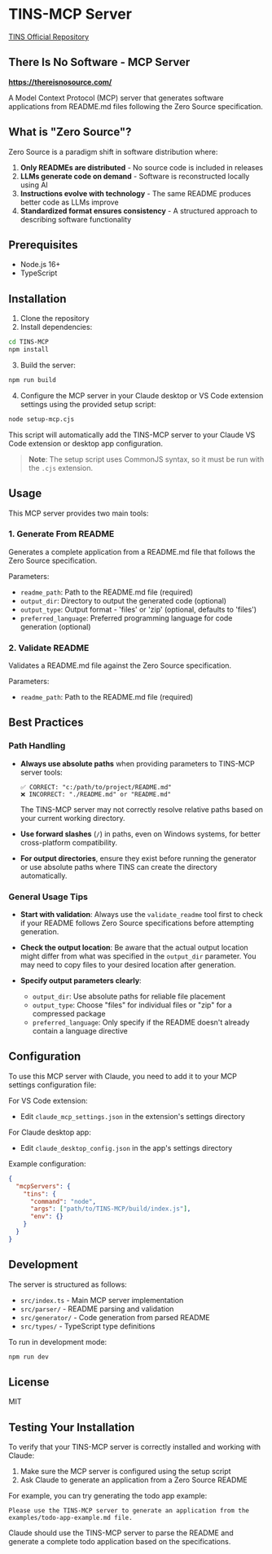 # TINS-MCP Server

[TINS Official Repository](https://github.com/ScuffedEpoch/TINS)

## There Is No Software - MCP Server
**https://thereisnosource.com/**

A Model Context Protocol (MCP) server that generates software applications from README.md files following the Zero Source specification.

## What is "Zero Source"?

Zero Source is a paradigm shift in software distribution where:

1. **Only READMEs are distributed** - No source code is included in releases
2. **LLMs generate code on demand** - Software is reconstructed locally using AI
3. **Instructions evolve with technology** - The same README produces better code as LLMs improve
4. **Standardized format ensures consistency** - A structured approach to describing software functionality

## Prerequisites

- Node.js 16+
- TypeScript

## Installation

1. Clone the repository
2. Install dependencies:

```bash
cd TINS-MCP
npm install
```

3. Build the server:

```bash
npm run build
```

4. Configure the MCP server in your Claude desktop or VS Code extension settings using the provided setup script:

```bash
node setup-mcp.cjs
```

This script will automatically add the TINS-MCP server to your Claude VS Code extension or desktop app configuration.

> **Note**: The setup script uses CommonJS syntax, so it must be run with the `.cjs` extension.

## Usage

This MCP server provides two main tools:

### 1. Generate From README

Generates a complete application from a README.md file that follows the Zero Source specification.

Parameters:
- `readme_path`: Path to the README.md file (required)
- `output_dir`: Directory to output the generated code (optional)
- `output_type`: Output format - 'files' or 'zip' (optional, defaults to 'files')
- `preferred_language`: Preferred programming language for code generation (optional)

### 2. Validate README

Validates a README.md file against the Zero Source specification.

Parameters:
- `readme_path`: Path to the README.md file (required)

## Best Practices

### Path Handling

- **Always use absolute paths** when providing parameters to TINS-MCP server tools:
  ```
  ✅ CORRECT: "c:/path/to/project/README.md"
  ❌ INCORRECT: "./README.md" or "README.md"
  ```
  The TINS-MCP server may not correctly resolve relative paths based on your current working directory.

- **Use forward slashes** (`/`) in paths, even on Windows systems, for better cross-platform compatibility.

- **For output directories**, ensure they exist before running the generator or use absolute paths where TINS can create the directory automatically.

### General Usage Tips

- **Start with validation**: Always use the `validate_readme` tool first to check if your README follows Zero Source specifications before attempting generation.

- **Check the output location**: Be aware that the actual output location might differ from what was specified in the `output_dir` parameter. You may need to copy files to your desired location after generation.

- **Specify output parameters clearly**:
  - `output_dir`: Use absolute paths for reliable file placement
  - `output_type`: Choose "files" for individual files or "zip" for a compressed package
  - `preferred_language`: Only specify if the README doesn't already contain a language directive

## Configuration

To use this MCP server with Claude, you need to add it to your MCP settings configuration file:

For VS Code extension:
- Edit `claude_mcp_settings.json` in the extension's settings directory

For Claude desktop app:
- Edit `claude_desktop_config.json` in the app's settings directory

Example configuration:
```json
{
  "mcpServers": {
    "tins": {
      "command": "node",
      "args": ["path/to/TINS-MCP/build/index.js"],
      "env": {}
    }
  }
}
```

## Development

The server is structured as follows:

- `src/index.ts` - Main MCP server implementation
- `src/parser/` - README parsing and validation
- `src/generator/` - Code generation from parsed README
- `src/types/` - TypeScript type definitions

To run in development mode:

```bash
npm run dev
```

## License

MIT

## Testing Your Installation

To verify that your TINS-MCP server is correctly installed and working with Claude:

1. Make sure the MCP server is configured using the setup script
2. Ask Claude to generate an application from a Zero Source README

For example, you can try generating the todo app example:

```
Please use the TINS-MCP server to generate an application from the examples/todo-app-example.md file.
```

Claude should use the TINS-MCP server to parse the README and generate a complete todo application based on the specifications.

